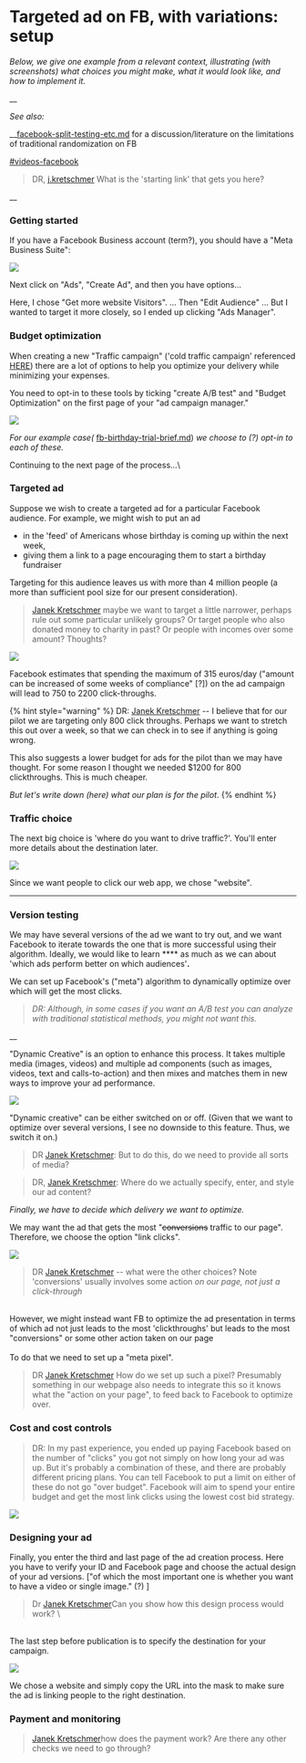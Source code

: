 # Targeted ad on FB, with variations: setup

_Below, we give one example from a relevant context, illustrating (with screenshots) what choices you might make, what it would look like, and how to implement it._

__

_See also:_

__[facebook-split-testing-etc.md](../experimental-design-methods-issues/splits-randomization-in-practice/facebook-split-testing-etc.md "mention") for a discussion/literature on the limitations of traditional randomization on FB

[#videos-facebook](best-practice-guidelines.md#videos-facebook "mention")

> DR, [j.kretschmer](https://app.gitbook.com/u/T0Eky9RThRdyh7B6fmiNEjPxMxf2 "mention") What is the 'starting link' that gets you here?

__

### Getting started

If you have a Facebook Business account (term?), you should have a "Meta Business Suite":

![](<../../.gitbook/assets/image (7).png>)

Next click on "Ads", "Create Ad", and then you have options...

Here, I chose "Get more website Visitors". ...  Then "Edit Audience" ... But I wanted to target it more closely, so I ended up clicking "Ads Manager".&#x20;



### **Budget optimization**

When creating a new "Traffic campaign" ('cold traffic campaign' referenced [HERE](https://www.bigcommerce.com/blog/create-facebook-ad-campaigns/#undefined)) there are a lot of options to help you optimize your delivery while minimizing your expenses.&#x20;

You need to opt-in to these tools by ticking "create A/B test" and "Budget Optimization" on the first page of your "ad campaign manager."

![](<../../.gitbook/assets/image (19).png>)

_For our example case(_  [fb-birthday-trial-brief.md](../../contexts-and-environments-for-testing/charities-fundraisers-and-impact-information/fb-birthday-trial-brief.md "mention")) _we choose to (?) opt-in to each of these._&#x20;

Continuing to the next page of the process...\


### **Targeted ad**

Suppose we wish to create a targeted ad for a particular Facebook audience.  For example, we might wish to put an ad

* in the 'feed' of Americans whose birthday is coming up within the next week,
* giving them a link to a page encouraging them to start a birthday fundraiser

Targeting for this audience leaves us with more than 4 million people (a more than sufficient pool size for our present consideration).

> [Janek Kretschmer](https://app.gitbook.com/u/6WafaQakuhP8Gb7iyAbABpmQQvZ2 "mention") maybe we want to target a little narrower, perhaps rule out some particular unlikely groups? Or target people who also donated money to charity in past? Or people with incomes over some amount? Thoughts?

![](<../../.gitbook/assets/image (16).png>)

Facebook estimates that spending the maximum of 315 euros/day ("amount can be increased of some weeks of compliance" \[?])  on the ad campaign will lead to 750 to 2200 click-throughs.&#x20;

{% hint style="warning" %}
DR: [Janek Kretschmer](https://app.gitbook.com/u/6WafaQakuhP8Gb7iyAbABpmQQvZ2 "mention") -- I believe that for our pilot we are targeting only 800 click throughs.  Perhaps we want to stretch this out over a week, so that we can check in to see if anything is going wrong.

&#x20;This also suggests a lower budget for ads for the pilot than we may have thought. For some reason I thought we needed $1200 for 800 clickthroughs. This is much cheaper.



_But let's write down (here) what our plan is for the pilot_.
{% endhint %}



### **Traffic choice**

The next big choice is 'where do you want to drive traffic?'. You'll enter more details about the destination later.

![](<../../.gitbook/assets/image (11).png>)

Since we want people to click our web app, we chose "website".

****

### **Version testing**

We may have several versions of the ad we want to try out, and we want Facebook to iterate towards the one that is more successful using their algorithm. Ideally, we would like to learn **** as much as we can about 'which ads perform better on which audiences'**.**&#x20;

We can set up Facebook's ("meta") algorithm to dynamically optimize over which will get the most clicks.&#x20;

> _DR: Although, in some cases if you want an A/B test you can analyze with traditional statistical methods, you might not want this._

__

&#x20;"Dynamic Creative" is an option to enhance this process. It takes multiple media (images, videos) and multiple ad components (such as images, videos, text and calls-to-action) and then mixes and matches them in new ways to improve your ad performance.

![](<../../.gitbook/assets/image (15).png>)

"Dynamic creative" can be either switched on or off. (Given that we want to optimize over several versions, I see no downside to this feature. Thus, we switch it on.)&#x20;

> DR [Janek Kretschmer](https://app.gitbook.com/u/6WafaQakuhP8Gb7iyAbABpmQQvZ2 "mention"): But to do this, do we need to provide all sorts of media?

> DR, [Janek Kretschmer](https://app.gitbook.com/u/6WafaQakuhP8Gb7iyAbABpmQQvZ2 "mention"): Where do we actually specify, enter, and style our ad content?
>
>

_Finally, we have to decide which delivery we want to optimize._

We may want the ad that gets the most "~~conversions~~ traffic to our page". Therefore, we choose the option "link clicks".

![](<../../.gitbook/assets/image (3).png>)

> DR [Janek Kretschmer](https://app.gitbook.com/u/6WafaQakuhP8Gb7iyAbABpmQQvZ2 "mention") -- what were the other choices? Note 'conversions' usually involves some action _on our page, not just a click-through_

\
However, we might instead want FB to optimize the ad presentation in terms of which ad not just leads to the most 'clickthroughs' but leads to the most "conversions" or some other action taken on our page  \
\
To do that we need to set up a "meta pixel".

> DR [Janek Kretschmer](https://app.gitbook.com/u/6WafaQakuhP8Gb7iyAbABpmQQvZ2 "mention") How do we set up such a pixel?  Presumably something in our webpage also needs to integrate this so it knows what the "action on your page", to feed back to Facebook to optimize over.



### **Cost and cost controls**

> DR: In my past experience, you ended up paying Facebook based on the number of "clicks" you got not simply on how long your ad was up. But it's probably a combination of these, and there are probably different pricing plans. You can tell Facebook to put a limit on either of these do not go "over budget". Facebook will aim to spend your entire budget and get the most link clicks using the lowest cost bid strategy.&#x20;

![](<../../.gitbook/assets/image (20).png>)

### **Designing your ad**

Finally, you enter the third and last page of the ad creation process. Here you have to verify your ID and Facebook page and choose the actual design of your ad versions.  \["of which the most important one is whether you want to have a video or single image." (?) ]



> Dr [Janek Kretschmer](https://app.gitbook.com/u/6WafaQakuhP8Gb7iyAbABpmQQvZ2 "mention")Can you show how this design process would work? \
>

\
&#x20;The last step before publication is to specify the destination for your campaign.&#x20;

![](<../../.gitbook/assets/image (12).png>)

We chose a website and simply copy the URL into the mask to make sure the ad is linking people to the right destination.



### Payment and monitoring

> [Janek Kretschmer](https://app.gitbook.com/u/6WafaQakuhP8Gb7iyAbABpmQQvZ2 "mention")how does the payment work? Are there any other checks we need to go through?







